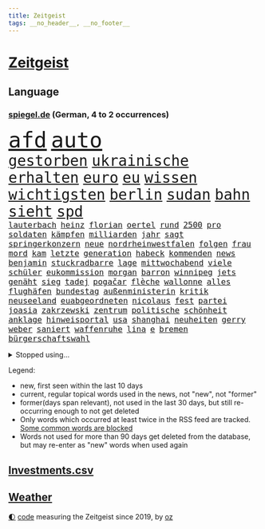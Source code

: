 ```yaml
---
title: Zeitgeist
tags: __no_header__, __no_footer__
---
```


# [Zeitgeist](https://oliz.io/zeitgeist/)

## Language

<h3><a href="https://www.spiegel.de" target="_blank">spiegel.de</a> (German, 4 to 2 occurrences)</h3>
<p style="font-family:monospace">
<span style="font-size:32pt"><a href="news_links.html#afd" class="current">afd</a></span>
<span style="font-size:32pt"><a href="news_links.html#auto" class="current">auto</a></span>
<br>
<span style="font-size:22pt"><a href="news_links.html#gestorben" class="current">gestorben</a></span>
<span style="font-size:22pt"><a href="news_links.html#ukrainische" class="current">ukrainische</a></span>
<span style="font-size:22pt"><a href="news_links.html#erhalten" class="current">erhalten</a></span>
<span style="font-size:22pt"><a href="news_links.html#euro" class="current">euro</a></span>
<span style="font-size:22pt"><a href="news_links.html#eu" class="current">eu</a></span>
<span style="font-size:22pt"><a href="news_links.html#wissen" class="current">wissen</a></span>
<span style="font-size:22pt"><a href="news_links.html#wichtigsten" class="current">wichtigsten</a></span>
<span style="font-size:22pt"><a href="news_links.html#berlin" class="current">berlin</a></span>
<span style="font-size:22pt"><a href="news_links.html#sudan" class="new">sudan</a></span>
<span style="font-size:22pt"><a href="news_links.html#bahn" class="current">bahn</a></span>
<span style="font-size:22pt"><a href="news_links.html#sieht" class="current">sieht</a></span>
<span style="font-size:22pt"><a href="news_links.html#spd" class="current">spd</a></span>
<br>
<span style="font-size:12pt"><a href="news_links.html#lauterbach" class="current">lauterbach</a></span>
<span style="font-size:12pt"><a href="news_links.html#heinz" class="current">heinz</a></span>
<span style="font-size:12pt"><a href="news_links.html#florian" class="current">florian</a></span>
<span style="font-size:12pt"><a href="news_links.html#oertel" class="new">oertel</a></span>
<span style="font-size:12pt"><a href="news_links.html#rund" class="current">rund</a></span>
<span style="font-size:12pt"><a href="news_links.html#2500" class="current">2500</a></span>
<span style="font-size:12pt"><a href="news_links.html#pro" class="current">pro</a></span>
<span style="font-size:12pt"><a href="news_links.html#soldaten" class="current">soldaten</a></span>
<span style="font-size:12pt"><a href="news_links.html#kämpfen" class="current">kämpfen</a></span>
<span style="font-size:12pt"><a href="news_links.html#milliarden" class="current">milliarden</a></span>
<span style="font-size:12pt"><a href="news_links.html#jahr" class="current">jahr</a></span>
<span style="font-size:12pt"><a href="news_links.html#sagt" class="current">sagt</a></span>
<span style="font-size:12pt"><a href="news_links.html#springerkonzern" class="new">springerkonzern</a></span>
<span style="font-size:12pt"><a href="news_links.html#neue" class="current">neue</a></span>
<span style="font-size:12pt"><a href="news_links.html#nordrheinwestfalen" class="current">nordrheinwestfalen</a></span>
<span style="font-size:12pt"><a href="news_links.html#folgen" class="current">folgen</a></span>
<span style="font-size:12pt"><a href="news_links.html#frau" class="current">frau</a></span>
<span style="font-size:12pt"><a href="news_links.html#mord" class="current">mord</a></span>
<span style="font-size:12pt"><a href="news_links.html#kam" class="current">kam</a></span>
<span style="font-size:12pt"><a href="news_links.html#letzte" class="current">letzte</a></span>
<span style="font-size:12pt"><a href="news_links.html#generation" class="current">generation</a></span>
<span style="font-size:12pt"><a href="news_links.html#habeck" class="current">habeck</a></span>
<span style="font-size:12pt"><a href="news_links.html#kommenden" class="current">kommenden</a></span>
<span style="font-size:12pt"><a href="news_links.html#news" class="current">news</a></span>
<span style="font-size:12pt"><a href="news_links.html#benjamin" class="current">benjamin</a></span>
<span style="font-size:12pt"><a href="news_links.html#stuckradbarre" class="current">stuckradbarre</a></span>
<span style="font-size:12pt"><a href="news_links.html#lage" class="current">lage</a></span>
<span style="font-size:12pt"><a href="news_links.html#mittwochabend" class="current">mittwochabend</a></span>
<span style="font-size:12pt"><a href="news_links.html#viele" class="current">viele</a></span>
<span style="font-size:12pt"><a href="news_links.html#schüler" class="current">schüler</a></span>
<span style="font-size:12pt"><a href="news_links.html#eukommission" class="current">eukommission</a></span>
<span style="font-size:12pt"><a href="news_links.html#morgan" class="current">morgan</a></span>
<span style="font-size:12pt"><a href="news_links.html#barron" class="current">barron</a></span>
<span style="font-size:12pt"><a href="news_links.html#winnipeg" class="new">winnipeg</a></span>
<span style="font-size:12pt"><a href="news_links.html#jets" class="current">jets</a></span>
<span style="font-size:12pt"><a href="news_links.html#genäht" class="new">genäht</a></span>
<span style="font-size:12pt"><a href="news_links.html#sieg" class="current">sieg</a></span>
<span style="font-size:12pt"><a href="news_links.html#tadej" class="current">tadej</a></span>
<span style="font-size:12pt"><a href="news_links.html#pogačar" class="current">pogačar</a></span>
<span style="font-size:12pt"><a href="news_links.html#flèche" class="new">flèche</a></span>
<span style="font-size:12pt"><a href="news_links.html#wallonne" class="new">wallonne</a></span>
<span style="font-size:12pt"><a href="news_links.html#alles" class="current">alles</a></span>
<span style="font-size:12pt"><a href="news_links.html#flughäfen" class="current">flughäfen</a></span>
<span style="font-size:12pt"><a href="news_links.html#bundestag" class="current">bundestag</a></span>
<span style="font-size:12pt"><a href="news_links.html#außenministerin" class="current">außenministerin</a></span>
<span style="font-size:12pt"><a href="news_links.html#kritik" class="current">kritik</a></span>
<span style="font-size:12pt"><a href="news_links.html#neuseeland" class="current">neuseeland</a></span>
<span style="font-size:12pt"><a href="news_links.html#euabgeordneten" class="current">euabgeordneten</a></span>
<span style="font-size:12pt"><a href="news_links.html#nicolaus" class="current">nicolaus</a></span>
<span style="font-size:12pt"><a href="news_links.html#fest" class="current">fest</a></span>
<span style="font-size:12pt"><a href="news_links.html#partei" class="current">partei</a></span>
<span style="font-size:12pt"><a href="news_links.html#joasia" class="new">joasia</a></span>
<span style="font-size:12pt"><a href="news_links.html#zakrzewski" class="new">zakrzewski</a></span>
<span style="font-size:12pt"><a href="news_links.html#zentrum" class="current">zentrum</a></span>
<span style="font-size:12pt"><a href="news_links.html#politische" class="current">politische</a></span>
<span style="font-size:12pt"><a href="news_links.html#schönheit" class="current">schönheit</a></span>
<span style="font-size:12pt"><a href="news_links.html#anklage" class="current">anklage</a></span>
<span style="font-size:12pt"><a href="news_links.html#hinweisportal" class="new">hinweisportal</a></span>
<span style="font-size:12pt"><a href="news_links.html#usa" class="current">usa</a></span>
<span style="font-size:12pt"><a href="news_links.html#shanghai" class="new">shanghai</a></span>
<span style="font-size:12pt"><a href="news_links.html#neuheiten" class="current">neuheiten</a></span>
<span style="font-size:12pt"><a href="news_links.html#gerry" class="new">gerry</a></span>
<span style="font-size:12pt"><a href="news_links.html#weber" class="current">weber</a></span>
<span style="font-size:12pt"><a href="news_links.html#saniert" class="current">saniert</a></span>
<span style="font-size:12pt"><a href="news_links.html#waffenruhe" class="current">waffenruhe</a></span>
<span style="font-size:12pt"><a href="news_links.html#lina" class="current">lina</a></span>
<span style="font-size:12pt"><a href="news_links.html#e" class="current">e</a></span>
<span style="font-size:12pt"><a href="news_links.html#bremen" class="current">bremen</a></span>
<span style="font-size:12pt"><a href="news_links.html#bürgerschaftswahl" class="current">bürgerschaftswahl</a></span>
</p>
<details>
<summary>Stopped using...</summary>
<p class="former" style="font-size:12pt">
magdeburg(910) vierte(909) ermordet(908) kurzem(908) verpflichtet(908) dinge(907) fürchtet(907) regisseur(907) großes(906) hinterlassen(906) jens(906) mali(906) nachfolge(906) stich(906) teslachef(906) vorsitzende(906) eingeschränkt(905) rente(905) vorher(905) bildung(904) coronaregeln(904) diskriminierung(904) geändert(904) kino(904) leer(904) verurteilte(904) verändert(904) zurzeit(904) ausgebrochen(903) geschickt(903) investoren(903) unbekannten(903) virus(903) ärgert(903) carsten(902) erfahrung(902) glück(902) halbfinale(902) klaren(902) krankenhäusern(902) teheran(902) trainieren(902) trat(902) allianz(901) beraten(901) enger(901) hunde(901) kliniken(901) steuern(901) teilnehmer(901) ursachen(901) woran(901) 400(900) breitet(900) ddr(900) diskutieren(900) gegenteil(900) landtag(900) vermutet(900) widerspruch(900) englischen(899) gerhard(899) klingbeil(899) kochinstitut(899) menschenleben(899) priester(899) quarantäne(899) favoriten(898) passieren(898) riss(898) siegte(898) tauchen(898) tweet(898) ausfallen(897) bielefeld(897) meister(897) neuem(897) unterschiedlich(897) vorsitzenden(897) größter(896) litauen(896) ministerpräsidentin(896) zugleich(896) 65(895) gebe(895) schauen(895) dramatisch(894) fußballprofi(894) anbieter(893) entscheidenden(893) falsch(893) nutzte(893) party(893) rassistischen(893) sinn(893) tausenden(893) verteidigung(893) besuchen(892) milde(892) via(891) zwischenzeitlich(891) enden(890) freie(890) gerechnet(889) modell(889) william(889) bande(888) verfehlt(888) belegen(887) eklat(887) auskunft(886) letztes(886) einschätzung(885) sendung(885) geprägt(884) holocaust(884) konkrete(884) ähnlich(884) landete(882) samstagmorgen(882) sichert(882) fan(881) schneider(881) tiefen(881) kooperation(880) schießen(880) eigenes(879) iss(879) übernommen(879) immunität(878) bestmarke(877) katar(876) ausrüstung(874) freiwillig(871) katharina(869) möglichkeiten(867) empfangen(857) foto(856) normalerweise(856) palästinenser(856) staatsoberhaupt(856) konzert(854) verdoppelt(854) teuren(852) farbe(841) hitler(839) last(836) dankt(822) wetterdienst(815) enthält(809) öffnet(793) estland(777) anfeindungen(774) skandale(770) demnächst(763) strebt(744) investor(733) trost(700) japanischen(689) abgegeben(681) jahresende(666) zentralbank(652) novak(651) stundenlang(647) lebensmitteln(643) djoković(642) cup(631) verbunden(627) freigesprochen(626) warnungen(623) erfolglos(607) zerstörten(607) fluten(606) gremium(606) erfolgreichste(601) norwegischen(601) weibliche(601) kuriose(599) jenseits(590) nouripour(580) rückgabe(579) stehlen(579) gemeinschaft(574) mike(574) kritischen(571) eindeutig(570) böse(566) manuela(565) erreichte(559) werner(553) konflikts(548) schulden(547) beeinflusst(539) krankenkassen(532) gedrängt(526) einander(525) verläuft(519) beliebt(514) roth(513) reine(506) falle(500) fußballs(500) aktivistinnen(490) meta(489) tradition(486) seltene(484) zustande(484) entsteht(483) kanal(481) explodieren(479) phänomen(478) sank(477) verteuert(472) fdpminister(471) 87(468) ezb(468) nordische(468) 68(465) zuständig(463) südosten(461) hochzeit(460) klara(458) heikel(457) menschenrechtler(452) ausgeschieden(445) mild(444) schwieriger(442) match(440) geklagt(432) geschenk(429) bestand(423) designer(419) geiselnahme(419) ergeben(418) abschaffung(414) gekämpft(412) abseits(409) vögel(409) runter(408) zensur(407) dreharbeiten(403) problems(403) 98(398) spdchef(396) fluss(393) terror(392) kremltruppen(383) erneuerbare(382) bewusst(377) invasoren(376) lindners(375) patrick(375) todes(371) goldene(369) staub(365) staatsbürgerschaft(364) spart(362) ausschließlich(357) suchten(357) herrschte(356) updates(350) 24jährige(346) nachfolgerin(342) rechenschaft(341) lngterminals(339) ufer(338) franken(337) perfekte(336) filialen(335) schwedens(334) enkel(333) exregierungschef(330) usschauspieler(330) discounter(323) love(319) wehrte(319) westjordanland(319) ran(318) elisabeth(314) suchte(314) ausgebaut(313) gestürmt(313) einstecken(312) chefs(310) kommissarin(310) krimi(310) ernannt(309) sinne(309) unobericht(309) homosexuelle(308) tankstelle(308) vereidigt(308) ausbauen(307) einhalten(306) titelverteidiger(306) leipzigs(304) umwelthilfe(304) steuerzahler(303) ulrich(303) erhöhtes(302) vollgas(302) provider(300) schwächen(300) jugendlicher(298) einzudämmen(297) mitarbeitende(296) drin(294) update(294) verdiente(294) preisdeckel(292) verbreitung(291) ukrainerusslandkrieg(288) persönlicher(283) zuwanderung(281) stille(280) transportieren(280) tanz(274) katholiken(272) begegnen(269) extra(269) endgültige(268) oslo(267) vize(267) großeltern(266) landwirtschaft(265) kultusminister(263) frauenrechte(262) völker(262) schwede(261) giffey(259) funktion(256) nördlich(256) chinesen(253) eigentliche(253) gelbe(252) wartezeiten(250) unterkünfte(249) etlichen(247) gerufen(247) drehten(246) lady(245) zwölfjährigen(245) erzählung(243) wagnersöldner(243) diana(242) gründet(242) bildband(241) daneben(240) hagen(239) summer(238) wütet(238) diktatur(236) pleiten(236) marvin(233) holten(232) mobilisierung(230) erlässt(229) mithalten(229) rauf(228) viking(228) vogelgrippe(228) medizin(227) sperren(227) weltgrößten(227) disco(225) verschärfung(224) entkommen(223) fische(220) wenigstens(220) spurensuche(219) übernahm(219) richtete(218) bellingham(217) gebissen(217) jude(217) tobias(217) gott(216) energiepauschale(215) proben(212) schwesig(211) verfassungsgericht(211) antisemitisch(210) link(210) rowling(210) atlantik(209) entstehung(209) rappers(208) abgezogen(207) jahreswechsel(206) beschaffen(204) 45jährige(203) lehrermangel(203) durchhalten(202) listen(202) gratis(201) kurznachrichtendienst(200) strafrechtliche(199) finanzministerium(197) vorurteile(197) ber(196) elften(196) erwägen(196) aufholjagd(195) johan(195) überraschender(195) monika(194) simuliert(194) stützt(194) jk(193) wasserversorgung(193) eingehalten(192) meeresboden(191) verstorbene(191) begegnung(190) cocacola(190) emissionen(188) irland(188) ausscheiden(187) verschenkt(187) angesehen(186) fortschritte(186) ködern(186) masterplan(186) spiels(186) vereinbarung(186) halbzeit(184) iranischer(184) szenarien(184) gerecht(183) routine(183) treibhausgase(182) tshirt(182) buhlen(181) massiver(181) geldpolitik(180) sterne(180) brutalität(179) persönlichen(179) asteroid(178) besiegen(178) sportdirektor(178) stift(178) antrieb(176) kristersson(176) 300000(175) exklusiv(175) langes(175) bundesweites(174) nominierungen(174) organisieren(173) dahintersteckt(171) härtesten(170) bergen(169) prien(169) edward(168) gefährlichsten(168) regionalbahn(168) herren(167) bischofskonferenz(166) geplantes(166) autohersteller(164) betrugsvorwürfe(164) bnd(163) dance(163) wartezeit(163) angekündigter(162) gewalttäter(162) passagieren(162) kampfpanzern(160) anerkennung(159) clans(159) grausam(159) parat(159) birmingham(158) ernennt(158) solidarisieren(157) verankert(157) lawinenabgang(156) abgesetzt(153) erfolgsrezept(153) krisenjahr(152) oleg(152) übersteigen(152) arzneien(150) gary(150) großereignis(150) armin(149) geebnet(149) scheuen(149) energieinfrastruktur(148) misstrauen(148) todesstrafe(148) dankesrede(147) eigens(147) flüchtlingsheim(147) schlusslicht(147) teheraner(146) 39(145) 736(145) erkältungswelle(145) geschmack(144) mittleren(144) verbrechens(142) versicherte(142) y(142) erreger(141) furcht(141) krankenhausreform(141) queere(141) ernennung(140) raue(140) boeing(139) darknet(139) inhalten(139) reißen(138) philip(137) weltcup(137) bedienen(136) brisantes(136) zigaretten(136) überragt(136) adolf(135) sydney(135) buffett(134) warren(134) althaus(133) rettungseinsatz(132) serben(132) usamerikanerin(132) jusos(131) 14jähriger(130) erzählungen(130) japaner(130) ussänger(130) verbrenner(130) wurm(129) abwenden(128) terence(128) vollsperrung(128) homophoben(127) kurzerhand(127) diplomatie(126) testet(126) feste(125) vorgängerin(125) statistische(124) verbinden(123) überwacht(123) ausdrücklich(122) migrationspolitik(122) geheimer(121) grünenchef(121) ukrainerinnen(121) verschanzt(121) gianni(120) pence(120) streben(120) subventionswettlauf(120) ausgetretene(119) gegensatz(119) generalinspekteur(119) kritikern(119) beispiellosen(118) überzeugen(118) bundesverdienstkreuz(117) christmas(117) schränken(117) verkehrswende(117) abschiebungen(116) airbus(116) bafin(116) bemängeln(116) beschneiden(116) inszenierte(116) verschlafen(116) aufpassen(115) bestens(115) flotte(115) fußballweltmeisterschaften(115) tennislegende(115) vorsichtig(115) bischöfe(114) supermärkte(114) apokalypse(113) ausgleichen(113) buenos(113) gelockert(113) geldhaus(112) infos(112) produkten(112) synodalen(112) ubahn(112) verbannt(112) weltfußball(112) wmaus(112) zunehmende(112) darm(111) kamala(111) schneesturm(111) düsteres(110) gestalten(110) what(110) erfolgsgeschichte(109) gepostet(109) kurzzeitig(109) immobilie(108) kapsel(108) größeren(107) kampfflugzeuge(107) lehnten(107) seltsamen(107) weltmeisterschaften(107) dienstwagen(106) flaggen(106) kandidieren(106) überlassen(106) hilfsgüter(105) munitionsbeschaffung(105) tvserie(105) charts(104) niedergelegt(104) skiweltcup(104) besitzen(103) erwähnt(103) innsbruck(103) kammerspiel(103) pakistans(103) stürmen(103) venus(103) wiegelt(103) berisha(101) biathletinnen(101) denise(101) euabgeordnete(101) forschungsteam(101) grünes(101) herrmannwick(101) söldnergruppe(101) udo(100) viertelmillion(100) dritter(99) perfekten(99) uwe(99) 28jährigen(98) gebrauchte(98) hackl(98) obdachlosigkeit(98) standorte(98) mexikos(97) perus(97) derartige(96) fachschüler(96) garbsen(96) kellern(96) umstrittenes(96) überbieten(96) 20jährige(95) kapital(95) vollstreckt(95) day(94) naher(94) redaktion(94) voraussetzung(94) wehrbeauftragte(94) anlaufstelle(93) erzielten(93) haie(93) spielfilm(93) ausgeladen(92) bauzinsen(92) entschärft(92) völler(92) explodierende(91) geiselnehmer(91) mitgliedschaft(91) nantes(91) ortega(91) regenfälle(91) darlehen(90) gleichem(90) haushalts(90) länderchefs(90) schärferes(90) arbeitnehmerinnen(89) attentäter(89) eiskalte(89) etablieren(89) gegensätze(89) planungsverfahren(89) referee(89) wintersport(89) epos(88) fallon(88) kopiert(88) ladung(88) maulwurf(88) sherrock(88) stanley(88) verlassene(88) vorort(88) witterung(88) einzigartigen(87) exvizepräsident(87) krankenstand(87) nachbarländern(87) raymond(87) regierungsberater(87) stellungskrieg(87) umzug(87) vorstand(87) europarat(86) gans(86) impossible(86) juwelen(86) kriterien(86) applaus(85) geheimdiensts(85) kriege(85) künstlern(85) merkwürdige(85) ops(85) twitteralternative(85) altert(84) ansicht(84) immobilienpreise(84) mülltonnen(84) rauschten(84) umstrittener(84) verworfen(84) volksleiden(84) werten(84) aires(83) angreifern(83) gehindert(83) glass(83) kleinwagen(83) organisierten(83) zlatan(83) darts(82) eauto(82) klimaziel(82) solcher(82) volkswagenkonzern(82) kirchen(81) kriegsdrama(81) lauten(81) meiste(81) sicherheitskräften(81) deripaska(80) diplomatisch(80) kategorien(80) luxusmarken(80) lösten(80) schweigt(80) springen(80) verheerende(80) cancelt(79) einlagensicherung(79) erfolgreiche(79) erlag(79) detektiv(78) dieb(78) ivan(78) stritt(78) toney(78) umsonst(78) zylinder(78) 69(77) komplizierten(77) natosoldaten(77) ostküste(77) stellvertreterin(77) wilden(77) zugeben(77) batic(76) böller(76) eiltempo(76) feuerwehrmann(76) kurzschluss(76) legalem(76) leitmayr(76) schneefall(76) wetteraufzeichnungen(76) wikinger(76) demonstrierten(75) doppelmord(75) einkindpolitik(75) einmarsch(75) heiligen(75) männlichen(75) schadsoftware(75) zweck(75) 1899(74) dauer(74) geprägte(74) herstellers(74) lambsdorff(74) neundarter(74) pendler(74) strafrechtlich(74) unerschwinglich(74) absprache(73) einzelgänger(73) familienunternehmen(73) financial(73) verteidigungsministeriums(73) wham(73) zuständigkeit(73) ölkonzern(73) cyrus(72) ertragen(72) hundebesitzer(72) miley(72) texten(72) schwinden(71) umjubelt(71) besuchern(70) broadway(70) fashion(70) höhepunkte(70) leichnam(70) mafia(70) rauchen(70) sicherheitsbedenken(70) 32jähriger(69) amüsant(69) beabsichtigt(69) bundesministerin(69) büroarbeiter(69) geschäftsmann(69) siebzigern(69) socialmediakonzern(69) überschattete(69) angespült(68) bescheiden(68) geratene(68) gesteuerte(68) haftentlassung(68) heimatland(68) kraftakt(68) minidrohnen(68) mitgerissen(68) 133(67) empfindliche(67) entfernte(67) freier(67) hinsichtlich(67) kabinettskollegen(67) models(67) nicaragua(67) verschmähen(67) 52(66) bevorsteht(66) neubau(66) neunzigerjahren(66) outfits(66) blutspenden(65) erkannt(65) homosexueller(65) linda(65) office(65) abnehmen(64) doreen(64) gefesselt(64) hunden(64) atlantikküste(63) henriette(63) krebsdiagnose(63) oberbürgermeisterin(63) reker(63) renten(63) weltcupsieg(63) weltraumrakete(63) wettlauf(63) mittwochmorgen(62) nabu(62) schwache(62) substanz(62) tante(62) arbeitsgruppe(61) bauministerin(61) bayerischer(61) betreuer(61) bewerbungen(61) entwickler(61) geywitz(61) högl(61) losgegangen(61) niemals(61) biene(60) bitcoins(60) burkina(60) faso(60) havarierten(60) verendet(60) angehende(59) break(59) ehemaliges(59) grünheide(59) streifen(59) verlangte(59) vorgabe(59) bürgerrechte(58) dienstleistungen(58) do(58) erschlich(58) gaga(58) joão(58) kadaver(58) nimm(58) polarkreises(58) theoretisch(58) deklassiert(57) parität(57) schleswigholsteins(57) spontan(57) verbrennt(57) pate(56) anwesen(55) boote(55) erschüttern(55) techbranche(55) umweltbundesamt(55) anklagen(54) beantwortete(54) bestehe(54) pamela(54) usinvestor(54) überlegenheit(54) abtreibungsgegner(53) at(53) everywhere(53) once(53) räume(53) starteten(53) widrigen(53) allgemeines(52) aufbauen(52) bedrohlich(52) langwierige(52) positives(52) segelboot(52) umdenken(52) ebbt(51) ganztägigen(51) gedient(51) pflegen(51) selfie(51) skipper(51) zögerliche(51) abkopplung(50) antike(50) autounfall(50) gesetzlichen(50) neinstimmen(50) neunzigern(50) supermarktketten(50) verbrannt(50) verliebt(50) bogen(49) etat(49) nhs(49) unfallzahlen(49) vorgetäuscht(49) überrumpelt(49) auszeichnungen(48) baltikum(48) bauarbeiten(48) euterrorliste(48) gelogen(48) generell(48) holocaustüberlebende(48) karin(48) rigorose(48) stausee(48) abenteurer(47) ausgeglichen(47) durchgefallen(47) neapel(47) produzenten(47) ungarischen(47) ausgerottet(46) beschuldigen(46) bildungsmisere(46) dmytro(46) fischern(46) hauch(46) kuleba(46) mitgeschleift(46) richtigen(46) schwerem(46) stürmte(46) ausnahmeathletin(45) ermordeten(45) köpfe(45) regenerative(45) synodalversammlung(45) tränengas(45) unfallursache(45) vorstellungen(45) zugpersonal(45) überzogen(45) 31jähriger(44) georgien(44) herzlich(44) lokale(44) oberleitung(44) untergräbt(44) vergewaltigungen(44) bundesminister(43) dammbruch(43) diversen(43) hochzeiten(43) klimaschutzes(43) prorussischen(43) ranghoher(43) verhinderten(43) academy(42) beißt(42) dichtgemacht(42) eingebrockt(42) immobilienkauf(42) sicherheitsstrategie(42) sturmgewehren(42) ausspähen(41) brüskiert(41) coup(41) fischfang(41) flowers(41) hitzewelle(41) mittelgroße(41) mount(41) mërgim(41) polizeischüler(41) spö(41) taumelt(41) willkür(41) wirtschaftlicher(41) zinswende(41) 152(40) aufgespürt(40) devise(40) premiers(40) purzeln(40) universum(40) anlocken(39) dissens(39) eberl(39) eingeschüchtert(39) h5n1(39) kuh(39) quälend(39) wahlsieger(39) 207(38) apache(38) ausgemustert(38) laufzeit(38) omega(38) rolex(38) streamingangebot(38) beurteilen(37) problematischen(37) solidarische(37) umstellung(37) vatikans(37) verunsicherung(37) behauptung(36) nobelpreis(36) scham(36) verschwörungstheorien(36) verteuern(36) weltmeisterin(36) anschlüsse(35) fußballliga(35) fußstapfen(35) grenzschutz(35) lawinengefahr(35) merklich(35) mister(35) nummereinshit(35) perfektes(35) rekordmenge(35) spielverderber(35) verbreitete(35) vwkonzern(35) zerschlagung(35) alonso(34) ausweis(34) erdbebenhilfe(34) gleichgeschlechtliche(34) halbmast(34) lebensweise(34) luxusuhren(34) patek(34) philippe(34) sachschaden(34) schafe(34) sicherheitsexpertin(34) touren(34) unerwartete(34) wuhledar(34) xabi(34) alarmstarts(33) gedenktag(33) gladbach(33) hilfskräfte(33) historisch(33) modernisiert(33) supermächte(33) vögeln(33) cyberkriminelle(32) profifußballer(32) rechnerisch(32) rendiwagner(32) weiblichen(32) krebskranke(31) reddit(31) rekordverdächtig(31) bestseller(30) fernzuhalten(30) goldmedaille(30) kabel(30) kaufmann(30) relativieren(30) rentnern(30) sprünge(30) 160000(29) 200euroenergiehilfe(29) skirennfahrerin(29) langstreckenrakete(28) russinnen(28) tabellenführung(28) trinkwasserversorgung(28) unnötige(28) zusammenzuarbeiten(28) anstatt(27) beigetragen(27) gala(27) sekunde(27) siegesserie(27) wale(27) einreist(26) größerer(26) marte(26) olsbu(26) entgegenkommen(25) fehle(25) galaxy(25) influencerinnen(25) konflikten(25) nobelpreisträger(25) s23(25) ultra(25) umlauf(25) vermieden(25) chemikalien(24) fristen(24) födisch(24) traktiert(24) zeitgleich(24) dürresommer(23) jena(23) klimastiftung(23) lesung(23) lohnforderung(23) mv(23) rio(23) ssc(23) afrikanische(22) grubenunglück(22) janeiro(22) langlauf(21) maße(21) rüdiger(21) schubert(21) schuhe(21) stinkt(21) wochenbeginn(21) aufgedeckt(20) elite(20) georgier(20) gigant(20) lance(20) mecklenburgvorpommerns(20) ruiniert(20) rügen(20) schrittweise(20) spektakuläres(20) speziellen(20) tiflis(20) vordenker(20) webbteleskop(20) abstiegszone(19) auffälliges(19) begründete(19) großmacht(19) kristin(19) landespolitik(19) schmuggelroute(19) trickbetrüger(19) alleingang(18) nordischen(18) verwandeln(18) vogelgrippevirus(18) anteile(17) ausprobieren(17) banküberfall(17) beschaffung(17) gemeindebund(17) kosmologie(17) krisenteam(17) aufreger(16) ausgewildert(16) energiepreisbremsen(16) finaler(16) nablus(16) umarmt(16) absender(15) arbeitsbesuch(15) kombiniererinnen(15) konservativer(15) monsteretappe(15) rentenversicherung(15) schneechaos(15) städtetag(15) verschwörungsmythen(15) weltumsegelung(15) örtliche(15) geldübergabe(14) regierungserklärung(14) soziologin(14) stadionverbot(14) stürmt(14) björn(13) geschmuggelt(13) gewartet(13) höcke(13) kritikerinnen(13) 59(12) dekret(12) flexible(12) unmengen(12) flickenteppich(11) mangelhafte(11) nationaler(11)
</p>
</details>
<p>Legend:
<ul>
<li><span class="new">new</span>, first seen within the last 10 days</li>
<li><span class="current">current</span>, regular topical words used in the news, not "new", not "former"</li>
<li><span class="former">former(days span relevant)</span>, not used in the last 30 days, but still re-occurring enough to not get deleted</li>
<li>Only words which occurred at least twice in the RSS feed are tracked. <a href="language/filters.py">Some common words are blocked</a></li>
<li>Words not used for more than 90 days get deleted from the database, but may re-enter as "new" words when used again</li>
</ul>
</p>

## [Investments](investments.html)[.csv](investments.csv)

## [Weather](weather.html)

<footer>
<a href="javascript:toggleTheme()" class="nav">🌓</a>
<a href="https://github.com/ooz/zeitgeist">code</a> measuring the Zeitgeist since 2019, by <a href="https://oliz.io">oz</a>
</footer>
